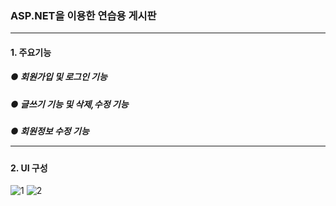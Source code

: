 ### ASP.NET을 이용한 연습용 게시판<hr/>

#### 1. 주요기능
##### ● 회원가입 및 로그인 기능
##### ● 글쓰기 기능 및 삭제,수정 기능
##### ● 회원정보 수정 기능 <hr/>

#### 2. UI 구성
![1](https://user-images.githubusercontent.com/69396761/90719882-6dc6e080-e2f0-11ea-91b8-96598fe2bd16.gif)
![2](https://user-images.githubusercontent.com/69396761/90768094-2d378900-e329-11ea-8859-fbae6d6c6486.gif)

